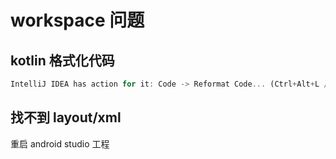 
# workspace 问题

## kotlin 格式化代码

```js
IntelliJ IDEA has action for it: Code -> Reformat Code... (Ctrl+Alt+L / Cmd+Alt+L) It works not only for Kotlin, but also for any language supported by the IDE.
```

## 找不到 layout/xml

重启 android studio 工程


